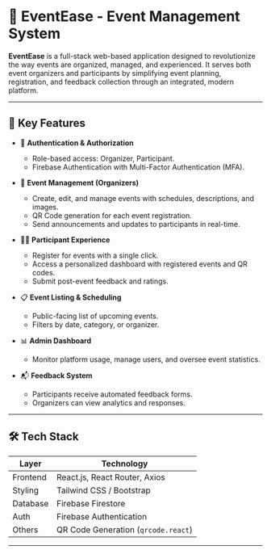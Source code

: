 # 🎉 EventEase - Event Management System

**EventEase** is a full-stack web-based application designed to revolutionize the way events are organized, managed, and experienced. It serves both event organizers and participants by simplifying event planning, registration, and feedback collection through an integrated, modern platform.

---

## 🧩 Key Features

- 🔐 **Authentication & Authorization**
  - Role-based access: Organizer, Participant.
  - Firebase Authentication with Multi-Factor Authentication (MFA).

- 📆 **Event Management (Organizers)**
  - Create, edit, and manage events with schedules, descriptions, and images.
  - QR Code generation for each event registration.
  - Send announcements and updates to participants in real-time.

- 🧑‍💻 **Participant Experience**
  - Register for events with a single click.
  - Access a personalized dashboard with registered events and QR codes.
  - Submit post-event feedback and ratings.

- 📋 **Event Listing & Scheduling**
  - Public-facing list of upcoming events.
  - Filters by date, category, or organizer.

- 📊 **Admin Dashboard**
  - Monitor platform usage, manage users, and oversee event statistics.

- 📬 **Feedback System**
  - Participants receive automated feedback forms.
  - Organizers can view analytics and responses.

---

## 🛠️ Tech Stack

| Layer         | Technology                     |
|--------------|----------------------------------|
| Frontend     | React.js, React Router, Axios    |
| Styling      | Tailwind CSS / Bootstrap         |
| Database     | Firebase Firestore               |
| Auth         | Firebase Authentication          |
| Others       | QR Code Generation (`qrcode.react`) |

---



